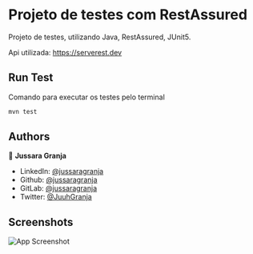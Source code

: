 
# Projeto de testes com RestAssured
Projeto de testes, utilizando Java, RestAssured, JUnit5.

Api utilizada: https://serverest.dev



## Run Test

Comando para executar os testes pelo terminal

```bash
mvn test
```

## Authors

👤 **Jussara Granja**

* LinkedIn: [@jussaragranja](https://linkedin.com/in/jussaragranja)
* Github: [@jussaragranja](https://github.com/jussaragranja)
* GitLab: [@jussaragranja](https://gitlab.com/jussaragranja)
* Twitter: [@JuuhGranja](https://twitter.com/JuuhGranja)

## Screenshots

![App Screenshot](https://i.postimg.cc/mkGNvHxy/Screenshot-from-2024-05-20-17-37-47.png)


